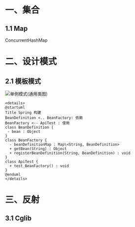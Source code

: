 # 一、集合

## 1.1 Map

ConcurrentHashMap

# 二、设计模式

## 2.1 模板模式

[^引用]: 引用自微信小傅哥 [bugstack虫洞栈](https://mp.weixin.qq.com/s/fiWX6abSCiUKHAUa-HKg4A)

![单例模式(通用类图)](http://www.plantuml.com/plantuml/png/SoWkIImgAStDuN9AJSnpIKtBpCiioSpFKx3HqrC02Rab9fVa5rLQAJpPD_V5rcbSN4Y22ZQwkWgE1PaXgSKb2a0LU_S_dxA2Yoiv9x6uM07Dl6ek1Ls59A0OKA5_KbPgSWbNBLmfmaYGEgX2X6RVn0AWBY1f4rnIb9cNheDck1rGZxP2Uce9I5W3eaOJRWzOiYWrFREu9BK8LQC6TlD0UiloCrFWBeHxiXfiM0cG6O_aQ0qa3GwfUId0u0G0) 

```
<details>
@startuml
Title Spring 构建
BeanDefinition <.. BeanFactory: 依赖
BeanFactory <-- ApiTest : 使用
class BeanDefinition {
 - bean : Object
}
class BeanFactory {
  - beanDefinitionMap : Map\<String, BeanDefinition>
  + getBean(String) : Object
  + registerBeanDefinition(String, BeanDefinition) : void
}
class ApiTest {
  + test_BeanFactory() : void
}
@enduml
</details>
```

# 三、反射

## 3.1 Cglib
